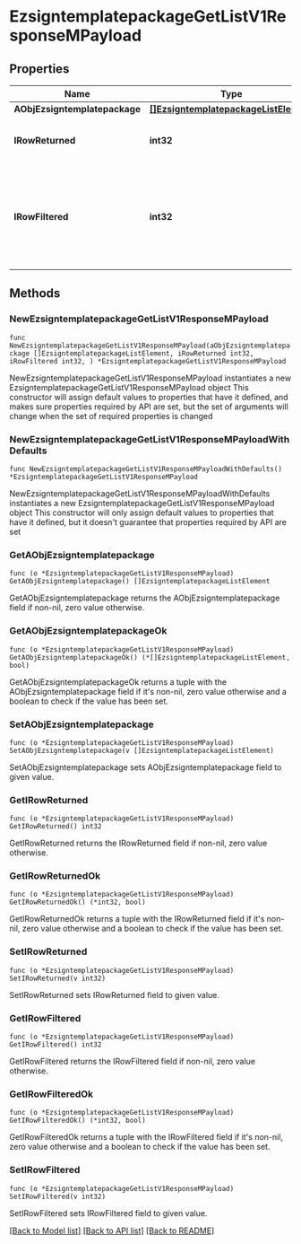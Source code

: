 # EzsigntemplatepackageGetListV1ResponseMPayload

## Properties

Name | Type | Description | Notes
------------ | ------------- | ------------- | -------------
**AObjEzsigntemplatepackage** | [**[]EzsigntemplatepackageListElement**](EzsigntemplatepackageListElement.md) |  | 
**IRowReturned** | **int32** | The number of rows returned | 
**IRowFiltered** | **int32** | The number of rows matching your filters (if any) or the total number of rows | 

## Methods

### NewEzsigntemplatepackageGetListV1ResponseMPayload

`func NewEzsigntemplatepackageGetListV1ResponseMPayload(aObjEzsigntemplatepackage []EzsigntemplatepackageListElement, iRowReturned int32, iRowFiltered int32, ) *EzsigntemplatepackageGetListV1ResponseMPayload`

NewEzsigntemplatepackageGetListV1ResponseMPayload instantiates a new EzsigntemplatepackageGetListV1ResponseMPayload object
This constructor will assign default values to properties that have it defined,
and makes sure properties required by API are set, but the set of arguments
will change when the set of required properties is changed

### NewEzsigntemplatepackageGetListV1ResponseMPayloadWithDefaults

`func NewEzsigntemplatepackageGetListV1ResponseMPayloadWithDefaults() *EzsigntemplatepackageGetListV1ResponseMPayload`

NewEzsigntemplatepackageGetListV1ResponseMPayloadWithDefaults instantiates a new EzsigntemplatepackageGetListV1ResponseMPayload object
This constructor will only assign default values to properties that have it defined,
but it doesn't guarantee that properties required by API are set

### GetAObjEzsigntemplatepackage

`func (o *EzsigntemplatepackageGetListV1ResponseMPayload) GetAObjEzsigntemplatepackage() []EzsigntemplatepackageListElement`

GetAObjEzsigntemplatepackage returns the AObjEzsigntemplatepackage field if non-nil, zero value otherwise.

### GetAObjEzsigntemplatepackageOk

`func (o *EzsigntemplatepackageGetListV1ResponseMPayload) GetAObjEzsigntemplatepackageOk() (*[]EzsigntemplatepackageListElement, bool)`

GetAObjEzsigntemplatepackageOk returns a tuple with the AObjEzsigntemplatepackage field if it's non-nil, zero value otherwise
and a boolean to check if the value has been set.

### SetAObjEzsigntemplatepackage

`func (o *EzsigntemplatepackageGetListV1ResponseMPayload) SetAObjEzsigntemplatepackage(v []EzsigntemplatepackageListElement)`

SetAObjEzsigntemplatepackage sets AObjEzsigntemplatepackage field to given value.


### GetIRowReturned

`func (o *EzsigntemplatepackageGetListV1ResponseMPayload) GetIRowReturned() int32`

GetIRowReturned returns the IRowReturned field if non-nil, zero value otherwise.

### GetIRowReturnedOk

`func (o *EzsigntemplatepackageGetListV1ResponseMPayload) GetIRowReturnedOk() (*int32, bool)`

GetIRowReturnedOk returns a tuple with the IRowReturned field if it's non-nil, zero value otherwise
and a boolean to check if the value has been set.

### SetIRowReturned

`func (o *EzsigntemplatepackageGetListV1ResponseMPayload) SetIRowReturned(v int32)`

SetIRowReturned sets IRowReturned field to given value.


### GetIRowFiltered

`func (o *EzsigntemplatepackageGetListV1ResponseMPayload) GetIRowFiltered() int32`

GetIRowFiltered returns the IRowFiltered field if non-nil, zero value otherwise.

### GetIRowFilteredOk

`func (o *EzsigntemplatepackageGetListV1ResponseMPayload) GetIRowFilteredOk() (*int32, bool)`

GetIRowFilteredOk returns a tuple with the IRowFiltered field if it's non-nil, zero value otherwise
and a boolean to check if the value has been set.

### SetIRowFiltered

`func (o *EzsigntemplatepackageGetListV1ResponseMPayload) SetIRowFiltered(v int32)`

SetIRowFiltered sets IRowFiltered field to given value.



[[Back to Model list]](../README.md#documentation-for-models) [[Back to API list]](../README.md#documentation-for-api-endpoints) [[Back to README]](../README.md)


